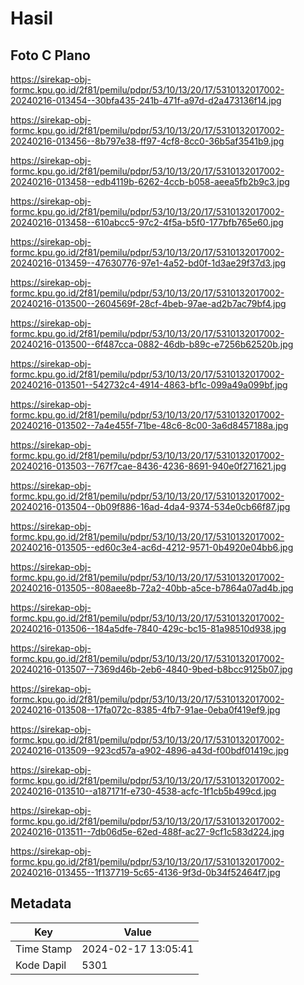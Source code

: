# Hasil

## Foto C Plano

https://sirekap-obj-formc.kpu.go.id/2f81/pemilu/pdpr/53/10/13/20/17/5310132017002-20240216-013454--30bfa435-241b-471f-a97d-d2a473136f14.jpg

https://sirekap-obj-formc.kpu.go.id/2f81/pemilu/pdpr/53/10/13/20/17/5310132017002-20240216-013456--8b797e38-ff97-4cf8-8cc0-36b5af3541b9.jpg

https://sirekap-obj-formc.kpu.go.id/2f81/pemilu/pdpr/53/10/13/20/17/5310132017002-20240216-013458--edb4119b-6262-4ccb-b058-aeea5fb2b9c3.jpg

https://sirekap-obj-formc.kpu.go.id/2f81/pemilu/pdpr/53/10/13/20/17/5310132017002-20240216-013458--610abcc5-97c2-4f5a-b5f0-177bfb765e60.jpg

https://sirekap-obj-formc.kpu.go.id/2f81/pemilu/pdpr/53/10/13/20/17/5310132017002-20240216-013459--47630776-97e1-4a52-bd0f-1d3ae29f37d3.jpg

https://sirekap-obj-formc.kpu.go.id/2f81/pemilu/pdpr/53/10/13/20/17/5310132017002-20240216-013500--2604569f-28cf-4beb-97ae-ad2b7ac79bf4.jpg

https://sirekap-obj-formc.kpu.go.id/2f81/pemilu/pdpr/53/10/13/20/17/5310132017002-20240216-013500--6f487cca-0882-46db-b89c-e7256b62520b.jpg

https://sirekap-obj-formc.kpu.go.id/2f81/pemilu/pdpr/53/10/13/20/17/5310132017002-20240216-013501--542732c4-4914-4863-bf1c-099a49a099bf.jpg

https://sirekap-obj-formc.kpu.go.id/2f81/pemilu/pdpr/53/10/13/20/17/5310132017002-20240216-013502--7a4e455f-71be-48c6-8c00-3a6d8457188a.jpg

https://sirekap-obj-formc.kpu.go.id/2f81/pemilu/pdpr/53/10/13/20/17/5310132017002-20240216-013503--767f7cae-8436-4236-8691-940e0f271621.jpg

https://sirekap-obj-formc.kpu.go.id/2f81/pemilu/pdpr/53/10/13/20/17/5310132017002-20240216-013504--0b09f886-16ad-4da4-9374-534e0cb66f87.jpg

https://sirekap-obj-formc.kpu.go.id/2f81/pemilu/pdpr/53/10/13/20/17/5310132017002-20240216-013505--ed60c3e4-ac6d-4212-9571-0b4920e04bb6.jpg

https://sirekap-obj-formc.kpu.go.id/2f81/pemilu/pdpr/53/10/13/20/17/5310132017002-20240216-013505--808aee8b-72a2-40bb-a5ce-b7864a07ad4b.jpg

https://sirekap-obj-formc.kpu.go.id/2f81/pemilu/pdpr/53/10/13/20/17/5310132017002-20240216-013506--184a5dfe-7840-429c-bc15-81a98510d938.jpg

https://sirekap-obj-formc.kpu.go.id/2f81/pemilu/pdpr/53/10/13/20/17/5310132017002-20240216-013507--7369d46b-2eb6-4840-9bed-b8bcc9125b07.jpg

https://sirekap-obj-formc.kpu.go.id/2f81/pemilu/pdpr/53/10/13/20/17/5310132017002-20240216-013508--17fa072c-8385-4fb7-91ae-0eba0f419ef9.jpg

https://sirekap-obj-formc.kpu.go.id/2f81/pemilu/pdpr/53/10/13/20/17/5310132017002-20240216-013509--923cd57a-a902-4896-a43d-f00bdf01419c.jpg

https://sirekap-obj-formc.kpu.go.id/2f81/pemilu/pdpr/53/10/13/20/17/5310132017002-20240216-013510--a187171f-e730-4538-acfc-1f1cb5b499cd.jpg

https://sirekap-obj-formc.kpu.go.id/2f81/pemilu/pdpr/53/10/13/20/17/5310132017002-20240216-013511--7db06d5e-62ed-488f-ac27-9cf1c583d224.jpg

https://sirekap-obj-formc.kpu.go.id/2f81/pemilu/pdpr/53/10/13/20/17/5310132017002-20240216-013455--1f137719-5c65-4136-9f3d-0b34f52464f7.jpg


## Metadata

| Key        | Value               |
| ---------- | ------------------- |
| Time Stamp | 2024-02-17 13:05:41 |
| Kode Dapil | 5301                |



